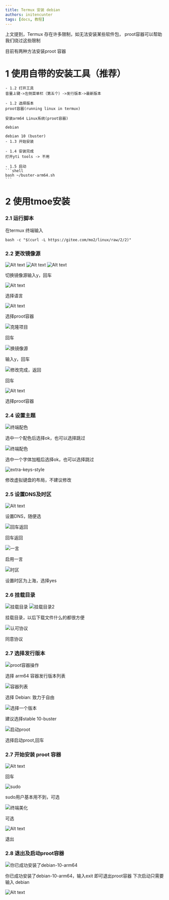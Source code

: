 ```yaml
---
title: Termux 安装 debian
authors: initencunter
tags: [docs, 教程]
---
```



上文提到，Termux 存在许多限制，如无法安装某些软件包，
proot容器可以帮助我们绕过这些限制

目前有两种方法安装proot 容器

# 1 使用自带的安装工具（推荐）
    - 1.2 打开工具
    音量上键->左侧菜单栏（第五个）->发行版本->最新版本

    - 1.2 选择版本
    proot容器(running linux in termux)

    安装arm64 Linux系统(proot容器)

    debian

    debian 10 (buster)
    - 1.3 开始安装

    - 1.4 安装完成
    打开yti tools -> 不用

    - 1.5 启动
    ```shell
    bash ~/buster-arm64.sh
    ```


# 2 使用tmoe安装

### 2.1 运行脚本
在termux 终端输入

```
bash -c "$(curl -L https://gitee.com/mo2/linux/raw/2/2)"
```

### 2.2 更改镜像源

![Alt text](./assets/termux/6.png)
![Alt text](./assets/termux/7.png)
![Alt text](./assets/termux/8.png)

切换镜像源输入y，回车


![Alt text](./assets/termux/9.png)

选择语言


![Alt text](./assets/termux/10.png)

选择proot容器


![克隆项目](./assets/termux/11.png)

回车


![换镜像源](./assets/termux/12.png)

输入y，回车


![修改完成，返回](./assets/termux/13.png)

回车


![Alt text](./assets/termux/10.png)

选择proot容器

### 2.4 设置主题
![终端配色](./assets/termux/14.png)

选中一个配色后选择ok，也可以选择跳过


![终端配色](./assets/termux/15.png)

选中一个字体加粗后选择ok，也可以选择跳过

![extra-keys-style](./assets/termux/16.png)

修改虚拟键盘的布局，不建议修改

### 2.5 设置DNS及时区
![Alt text](./assets/termux/17.png)

设置DNS，随便选


![回车返回](./assets/termux/18.png)

回车返回


![一言](./assets/termux/19.png)

启用一言


![时区](./assets/termux/20.png)

设置时区为上海，选择yes

### 2.6 挂载目录
![挂载目录](./assets/termux/21.png)
![挂载目录2](./assets/termux/22.png)

挂载目录，以后下载文件什么的都很方便


![认可协议](./assets/termux/23.png)

同意协议

### 2.7 选择发行版本
![proot容器操作](./assets/termux/24.png)

选择 arm64 容器发行版本列表


![容器列表](./assets/termux/25.png)

选择 Debian: 致力于自由


![选择一个版本](./assets/termux/26.png)

建议选择stable 10-buster


![启动proot](./assets//termux/27.png)

选择启动proot,回车

### 2.7 开始安装 proot 容器
![Alt text](./assets//termux/28.png)

回车


![sudo](./assets/termux/29.png)

sudo用户基本用不到，可选


![终端美化](./assets/termux/30.png)

可选


![Alt text](./assets/termux/31.png)

退出

### 2.8 退出及启动proot容器
![你已成功安装了debian-10-arm64](./assets/termux/32.png)

你已成功安装了debian-10-arm64，输入exit 即可退出proot容器
下次启动只需要输入 debian



![Alt text](./assets/termux/33.png)

